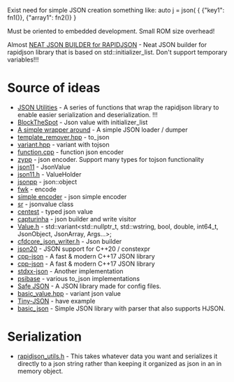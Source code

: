 Exist need for simple JSON creation something like:
auto j = json(
  {
    {"key1": fn1()},
    {"array1": fn2()}
  }

Must be oriented to embedded development. Small ROM size overhead!

Almost [NEAT JSON BUILDER for RAPIDJSON](https://github.com/crea7or/rapid-builder) - Neat JSON builder for rapidjson library that is based on std::initializer_list. Don't support temporary variables!!!

# Source of ideas
* [JSON Utilities](https://github.com/TimSevereijns/JSON-Utilities) - A series of functions that wrap the rapidjson library to enable easier serialization and deserialization. !!!
* [BlockTheSpot](https://github.com/mrpond/BlockTheSpot/blob/master/src/BasicUtils/Json.h) - Json value with initializer_list
* [A simple wrapper around](https://github.com/DenSinH/json/blob/master/main.cpp) - A simple JSON loader / dumper
* [template_remover.hpp](https://github.com/fcpp/androidDemoApp/blob/master/fcpp-android/lib/common/template_remover.hpp) - to_json
* [variant.hpp](https://github.com/malasiot/cvx/blob/master/include/cvx/misc/variant.hpp#L305) - variant with tojson
* [function.cpp](https://github.com/AidenSwayne/QuickFunctions/blob/main/c_plus_plus/json_encoder/function.cpp) - function json encoder
* [zypp](https://github.com/openSUSE/libzypp/blob/master/zypp/base/Json.h) - json encoder. Support many types for tojson functionality
* [json11](https://github.com/subhagho/ReactFS/blob/master/common/src/json11/json.h) - JsonValue
* [json11.h](https://github.com/jdeng/json11/blob/master/json11.h) - ValueHolder
* [jsonpp](https://github.com/Rapptz/jsonpp) - json::object
* [fwk](https://github.com/SanZhangO-O/fwk/blob/main/rpc/json.hpp) - encode
* [simple encoder](https://github.com/photonmaster/named_tuples/blob/master/json_encoder.h) - json simple encoder
* [sr](https://github.com/MinecraftSRDEV/SRLauncher/blob/main/src/headers/Classes/json_encoder.hpp) - jsonvalue class
* [centest](https://github.com/leonidk/centest/blob/learning/src/json.h) - typed json value
* [capturinha](https://github.com/kebby/Capturinha/blob/main/json.h) - json builder and write visitor
* [Value.h](https://github.com/zoltan-hadur/Cpp-OpenGL-GUI/blob/master/Json4CPP/Value.h) - std::variant<std::nullptr_t, std::wstring, bool, double, int64_t, JsonObject, JsonArray, Args...>;
* [cfdcore_json_writer.h](https://github.com/p2pderivatives/cfd-core/blob/master/include/cfdcore/cfdcore_json_writer.h) - Json builder
* [json20](https://github.com/ondra-novak/json20) - JSON support for C++20 / constexpr
* [cpp-json](https://github.com/eteran/cpp-json/blob/master/lib/include/cpp-json/json_encode.h) - A fast & modern C++17 JSON library
* [cpp-json](https://github.com/eteran/cpp-json/blob/master/lib/include/cpp-json/json_value.h) - A fast & modern C++17 JSON library
* [stdxx-json](https://github.com/JeneLitsch/stdxx/tree/master/stdxx/json) - Another implementation
* [psibase](https://github.com/gofractally/psibase/blob/main/libraries/psio/include/psio/to_json.hpp) - various to_json implementations
* [Safe JSON](https://github.com/ZY4N/Safe-JSON) - A JSON library made for config files.
* [basic_value.hpp](https://github.com/taocpp/json/blob/main/include/tao/json/basic_value.hpp) - variant json value
* [Tiny-JSON](https://github.com/Syan-Lin/Tiny-JSON/blob/main/examples.cpp) - have example
* [basic_json](https://github.com/KaixoCode/basic_json) - Simple JSON library with parser that also supports HJSON.

# Serialization
* [rapidjson_utils.h](https://github.com/valhalla/valhalla/blob/master/valhalla/baldr/rapidjson_utils.h) - This takes whatever data you want and serializes it directly to a json string rather than keeping it organized as json in an in memory object.
